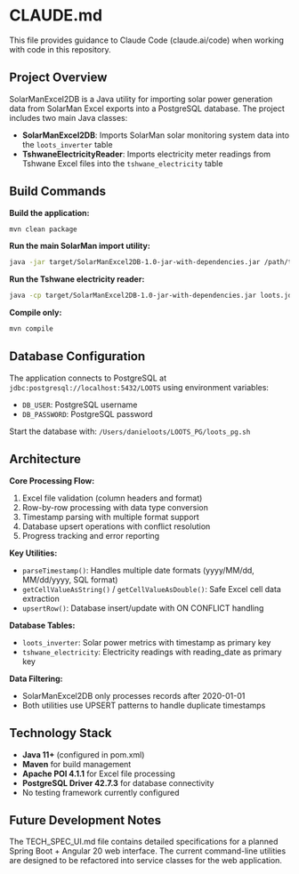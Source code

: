 # CLAUDE.md

This file provides guidance to Claude Code (claude.ai/code) when working with code in this repository.

## Project Overview

SolarManExcel2DB is a Java utility for importing solar power generation data from SolarMan Excel exports into a PostgreSQL database. The project includes two main Java classes:

- **SolarManExcel2DB**: Imports SolarMan solar monitoring system data into the `loots_inverter` table
- **TshwaneElectricityReader**: Imports electricity meter readings from Tshwane Excel files into the `tshwane_electricity` table

## Build Commands

**Build the application:**
```bash
mvn clean package
```

**Run the main SolarMan import utility:**
```bash
java -jar target/SolarManExcel2DB-1.0-jar-with-dependencies.jar /path/to/solarman_export.xlsx
```

**Run the Tshwane electricity reader:**
```bash
java -cp target/SolarManExcel2DB-1.0-jar-with-dependencies.jar loots.jd.TshwaneElectricityReader [/path/to/tshwane_file.xlsx]
```

**Compile only:**
```bash
mvn compile
```

## Database Configuration

The application connects to PostgreSQL at `jdbc:postgresql://localhost:5432/LOOTS` using environment variables:
- `DB_USER`: PostgreSQL username
- `DB_PASSWORD`: PostgreSQL password

Start the database with: `/Users/danieloots/LOOTS_PG/loots_pg.sh`

## Architecture

**Core Processing Flow:**
1. Excel file validation (column headers and format)
2. Row-by-row processing with data type conversion
3. Timestamp parsing with multiple format support
4. Database upsert operations with conflict resolution
5. Progress tracking and error reporting

**Key Utilities:**
- `parseTimestamp()`: Handles multiple date formats (yyyy/MM/dd, MM/dd/yyyy, SQL format)
- `getCellValueAsString()` / `getCellValueAsDouble()`: Safe Excel cell data extraction
- `upsertRow()`: Database insert/update with ON CONFLICT handling

**Database Tables:**
- `loots_inverter`: Solar power metrics with timestamp as primary key
- `tshwane_electricity`: Electricity readings with reading_date as primary key

**Data Filtering:**
- SolarManExcel2DB only processes records after 2020-01-01
- Both utilities use UPSERT patterns to handle duplicate timestamps

## Technology Stack

- **Java 11+** (configured in pom.xml)
- **Maven** for build management
- **Apache POI 4.1.1** for Excel file processing
- **PostgreSQL Driver 42.7.3** for database connectivity
- No testing framework currently configured

## Future Development Notes

The TECH_SPEC_UI.md file contains detailed specifications for a planned Spring Boot + Angular 20 web interface. The current command-line utilities are designed to be refactored into service classes for the web application.